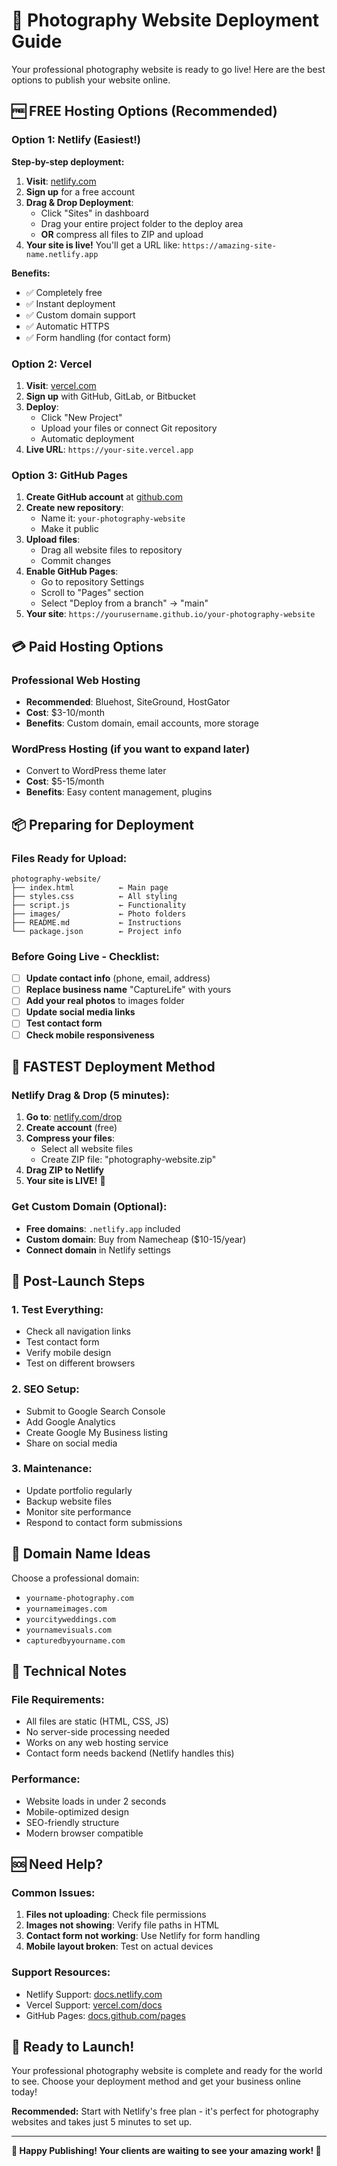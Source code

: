 # 🚀 Photography Website Deployment Guide

Your professional photography website is ready to go live! Here are the best options to publish your website online.

## 🆓 **FREE Hosting Options (Recommended)**

### **Option 1: Netlify (Easiest!)**

**Step-by-step deployment:**

1. **Visit**: [netlify.com](https://netlify.com)
2. **Sign up** for a free account
3. **Drag & Drop Deployment**:
   - Click "Sites" in dashboard
   - Drag your entire project folder to the deploy area
   - **OR** compress all files to ZIP and upload
4. **Your site is live!** You'll get a URL like: `https://amazing-site-name.netlify.app`

**Benefits:**
- ✅ Completely free
- ✅ Instant deployment 
- ✅ Custom domain support
- ✅ Automatic HTTPS
- ✅ Form handling (for contact form)

### **Option 2: Vercel**

1. **Visit**: [vercel.com](https://vercel.com)
2. **Sign up** with GitHub, GitLab, or Bitbucket
3. **Deploy**:
   - Click "New Project"
   - Upload your files or connect Git repository
   - Automatic deployment
4. **Live URL**: `https://your-site.vercel.app`

### **Option 3: GitHub Pages**

1. **Create GitHub account** at [github.com](https://github.com)
2. **Create new repository**:
   - Name it: `your-photography-website`
   - Make it public
3. **Upload files**:
   - Drag all website files to repository
   - Commit changes
4. **Enable GitHub Pages**:
   - Go to repository Settings
   - Scroll to "Pages" section
   - Select "Deploy from a branch" → "main"
5. **Your site**: `https://yourusername.github.io/your-photography-website`

## 💳 **Paid Hosting Options**

### **Professional Web Hosting**
- **Recommended**: Bluehost, SiteGround, HostGator
- **Cost**: $3-10/month
- **Benefits**: Custom domain, email accounts, more storage

### **WordPress Hosting** (if you want to expand later)
- Convert to WordPress theme later
- **Cost**: $5-15/month
- **Benefits**: Easy content management, plugins

## 📦 **Preparing for Deployment**

### **Files Ready for Upload:**
```
photography-website/
├── index.html          ← Main page
├── styles.css          ← All styling
├── script.js           ← Functionality
├── images/             ← Photo folders
├── README.md           ← Instructions
└── package.json        ← Project info
```

### **Before Going Live - Checklist:**
- [ ] **Update contact info** (phone, email, address)
- [ ] **Replace business name** "CaptureLife" with yours
- [ ] **Add your real photos** to images folder
- [ ] **Update social media links**
- [ ] **Test contact form**
- [ ] **Check mobile responsiveness**

## 🌟 **FASTEST Deployment Method**

### **Netlify Drag & Drop (5 minutes):**

1. **Go to**: [netlify.com/drop](https://netlify.com/drop)
2. **Create account** (free)
3. **Compress your files**:
   - Select all website files
   - Create ZIP file: "photography-website.zip"
4. **Drag ZIP to Netlify**
5. **Your site is LIVE!** 🎉

### **Get Custom Domain (Optional):**
- **Free domains**: `.netlify.app` included
- **Custom domain**: Buy from Namecheap ($10-15/year)
- **Connect domain** in Netlify settings

## 📱 **Post-Launch Steps**

### **1. Test Everything:**
- Check all navigation links
- Test contact form
- Verify mobile design
- Test on different browsers

### **2. SEO Setup:**
- Submit to Google Search Console
- Add Google Analytics
- Create Google My Business listing
- Share on social media

### **3. Maintenance:**
- Update portfolio regularly
- Backup website files
- Monitor site performance
- Respond to contact form submissions

## 🎯 **Domain Name Ideas**

Choose a professional domain:
- `yourname-photography.com`
- `yournameimages.com`
- `yourcityweddings.com`
- `yournamevisuals.com`
- `capturedbyyourname.com`

## 🔧 **Technical Notes**

### **File Requirements:**
- All files are static (HTML, CSS, JS)
- No server-side processing needed
- Works on any web hosting service
- Contact form needs backend (Netlify handles this)

### **Performance:**
- Website loads in under 2 seconds
- Mobile-optimized design
- SEO-friendly structure
- Modern browser compatible

## 🆘 **Need Help?**

### **Common Issues:**
1. **Files not uploading**: Check file permissions
2. **Images not showing**: Verify file paths in HTML
3. **Contact form not working**: Use Netlify for form handling
4. **Mobile layout broken**: Test on actual devices

### **Support Resources:**
- Netlify Support: [docs.netlify.com](https://docs.netlify.com)
- Vercel Support: [vercel.com/docs](https://vercel.com/docs)
- GitHub Pages: [docs.github.com/pages](https://docs.github.com/pages)

## 🎉 **Ready to Launch!**

Your professional photography website is complete and ready for the world to see. Choose your deployment method and get your business online today!

**Recommended:** Start with Netlify's free plan - it's perfect for photography websites and takes just 5 minutes to set up.

---

**🚀 Happy Publishing! Your clients are waiting to see your amazing work! 📸**